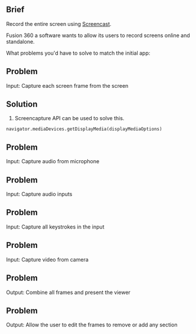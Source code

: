 ## Brief
Record the entire screen using [Screencast](https://knowledge.autodesk.com/community/screencast). 

Fusion 360 a software wants to allow its users to record screens online and standalone.

What problems you'd have to solve to match the initial app:

## Problem
Input: Capture each screen frame from the screen

## Solution
1. Screencapture API can be used to solve this.

```
navigator.mediaDevices.getDisplayMedia(displayMediaOptions)
```

## Problem
Input: Capture audio from microphone

## Problem 
Input: Capture audio inputs 

## Problem
Input: Capture all keystrokes in the input

## Problem
Input: Capture video from camera

## Problem
Output: Combine all frames and present the viewer

## Problem
Output: Allow the user to edit the frames to remove or add any section



